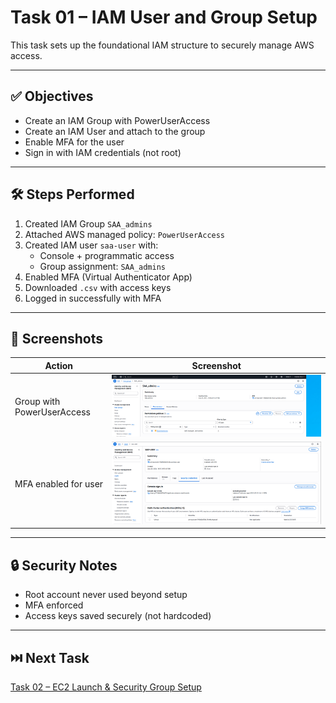 # Task 01 – IAM User and Group Setup

This task sets up the foundational IAM structure to securely manage AWS access.

---

## ✅ Objectives

- Create an IAM Group with PowerUserAccess
- Create an IAM User and attach to the group
- Enable MFA for the user
- Sign in with IAM credentials (not root)

---

## 🛠️ Steps Performed

1. Created IAM Group `SAA_admins`
2. Attached AWS managed policy: `PowerUserAccess`
3. Created IAM user `saa-user` with:
   - Console + programmatic access
   - Group assignment: `SAA_admins`
4. Enabled MFA (Virtual Authenticator App)
5. Downloaded `.csv` with access keys
6. Logged in successfully with MFA

---

## 📸 Screenshots

| Action                     | Screenshot                                  |
|---------------------------|---------------------------------------------|
| Group with PowerUserAccess| ![Group](./screenshots/group.png)           |
| MFA enabled for user      | ![MFA](./screenshots/user_mfa.png)          |

---

## 🔒 Security Notes

- Root account never used beyond setup
- MFA enforced
- Access keys saved securely (not hardcoded)

---

## ⏭️ Next Task

[Task 02 – EC2 Launch & Security Group Setup](../task-02-ec2-launch/)
